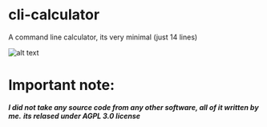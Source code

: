 # cli-calculator
A command line calculator, its very minimal (just 14 lines)

![alt text](https://github.com/tarik-celik/cli-calculator/blob/main/Screenshot_20231110_162737_Termux.jpg)

# Important note:
***I did not take any source code from any other software, all of it written by me.***
***its relased under AGPL 3.0 license***
